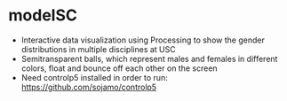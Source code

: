 # modelSC

* Interactive data visualization using Processing to show the gender distributions in multiple disciplines at USC
* Semitransparent balls, which represent males and females in different colors, float and bounce off each other on the screen
* Need controlp5 installed in order to run: https://github.com/sojamo/controlp5
